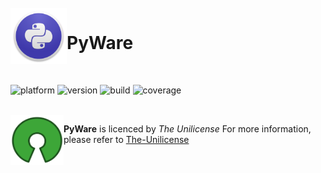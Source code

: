 <br>

<img align="left" width="90" height="90" src="https://github.com/albertcodes/pyware/blob/main/docs/img/python_icon.png">
<p vertical-align="middle"><h1>PyWare</h1></p>

<br>

![platform](https://img.shields.io/badge/platform-python-blue)
![version](https://img.shields.io/badge/version-unreleased-red)
![build](http://img.shields.io/badge/build-passing-success.png)
![coverage](https://img.shields.io/badge/coverage-55.3%25-orange)

<br>

<img align="left" width="85" height="80" src="https://github.com/albertcodes/pyware/blob/main/docs/img/unilicense_logo.png">

**PyWare** is licenced by _The Unilicense_
For more information, please refer to [The-Unilicense](http://unlicense.org/)

<br>
